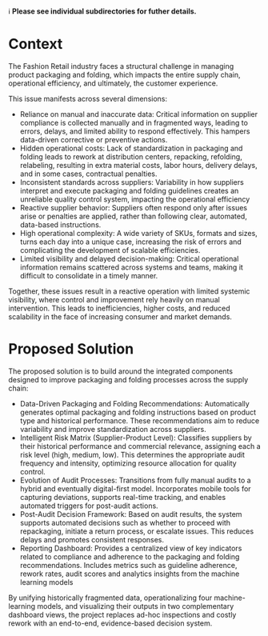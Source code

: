 ℹ️ **Please see individual subdirectories for futher details.**

# Context

The Fashion Retail industry faces a structural challenge in managing product packaging and folding, which impacts the entire supply chain, operational efficiency, and ultimately, the customer experience. 

This issue manifests across several dimensions:
- Reliance on manual and inaccurate data: Critical information on supplier compliance is collected manually and in fragmented ways, leading to errors, delays, and limited ability to respond effectively. This hampers data-driven corrective or preventive actions.
- Hidden operational costs: Lack of standardization in packaging and folding leads to rework at distribution centers, repacking, refolding, relabeling, resulting in extra material costs, labor hours, delivery delays, and in some cases, contractual penalties.
- Inconsistent standards across suppliers: Variability in how suppliers interpret and execute packaging and folding guidelines creates an unreliable quality control system, impacting the operational efficiency
- Reactive supplier behavior: Suppliers often respond only after issues arise or penalties are applied, rather than following clear, automated, data-based instructions.
- High operational complexity: A wide variety of SKUs, formats and sizes, turns each day into a unique case, increasing the risk of errors and complicating the development of scalable efficiencies.
- Limited visibility and delayed decision-making: Critical operational information remains scattered across systems and teams, making it difficult to consolidate in a timely manner. 

Together, these issues result in a reactive operation with limited systemic visibility, where control and improvement rely heavily on manual intervention. This leads to inefficiencies, higher costs, and reduced scalability in the face of increasing consumer and market demands.


# Proposed Solution
The proposed solution is to build around the integrated components designed to improve packaging and folding processes across the supply chain:

- Data-Driven Packaging and Folding Recommendations: Automatically generates optimal packaging and folding instructions based on product type and historical performance. These recommendations aim to reduce variability and improve standardization across suppliers.
- Intelligent Risk Matrix (Supplier-Product Level): Classifies suppliers by their historical performance and commercial relevance, assigning each a risk level (high, medium, low). This determines the appropriate audit frequency and intensity, optimizing resource allocation for quality control.
- Evolution of Audit Processes: Transitions from fully manual audits to a hybrid and eventually digital-first model. Incorporates mobile tools for capturing deviations, supports real-time tracking, and enables automated triggers for post-audit actions.
- Post-Audit Decision Framework: Based on audit results, the system supports automated decisions such as whether to proceed with repackaging, initiate a return process, or escalate issues. This reduces delays and promotes consistent responses.
- Reporting Dashboard: Provides a centralized view of key indicators related to compliance and adherence to the packaging and folding recommendations. Includes metrics such as guideline adherence, rework rates, audit scores and analytics insights from the machine learning models


By unifying historically fragmented data, operationalizing four machine-learning models, and visualizing their outputs in two complementary dashboard views, the project replaces ad-hoc inspections and costly rework with an end-to-end, evidence-based decision system.
